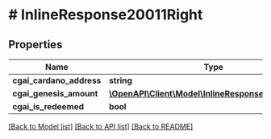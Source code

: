 # # InlineResponse20011Right

## Properties

Name | Type | Description | Notes
------------ | ------------- | ------------- | -------------
**cgai_cardano_address** | **string** |  | 
**cgai_genesis_amount** | [**\OpenAPI\Client\Model\InlineResponse200RightCoin**](InlineResponse200RightCoin.md) |  | 
**cgai_is_redeemed** | **bool** |  | 

[[Back to Model list]](../../README.md#documentation-for-models) [[Back to API list]](../../README.md#documentation-for-api-endpoints) [[Back to README]](../../README.md)


